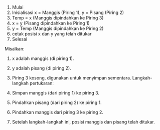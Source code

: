 1. Mulai
2. Inisialisasi x = Manggis (Piring 1), y = Pisang (Piring 2)
3. Temp = x (Manggis dipindahkan ke Piring 3)
4.  x = y (Pisang dipindahkan ke Piring 1)
5.   y = Temp (Manggis dipindahkan ke Piring 2)
6.  cetak posisi x dan y yang telah ditukar
7.  Selesai

Misalkan:

1. x adalah manggis (di piring 1).
2. y adalah pisang (di piring 2).
3. Piring 3 kosong, digunakan untuk menyimpan sementara.
Langkah-langkah pertukaran:

1. Simpan manggis (dari piring 1) ke piring 3.
2. Pindahkan pisang (dari piring 2) ke piring 1.
3. Pindahkan manggis dari piring 3 ke piring 2.
4. Setelah langkah-langkah ini, posisi manggis dan pisang telah ditukar.
